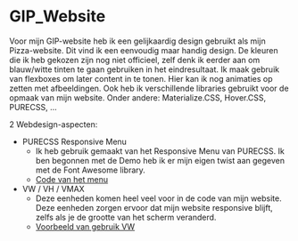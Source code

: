 # GIP_Website

Voor mijn GIP-website heb ik een gelijkaardig design gebruikt als mijn Pizza-website.
Dit vind ik een eenvoudig maar handig design.
De kleuren die ik heb gekozen zijn nog niet officieel,
zelf denk ik eerder aan om blauw/witte tinten te gaan gebruiken in het eindresultaat.
Ik maak gebruik van flexboxes om later content in te tonen. Hier kan ik nog animaties op zetten met afbeeldingen.
Ook heb ik verschillende libraries gebruikt voor de opmaak van mijn website. Onder andere: Materialize.CSS, Hover.CSS, PURECSS, ...


2 Webdesign-aspecten:

- PURECSS Responsive Menu
	-	Ik heb gebruik gemaakt van het Responsive Menu van PURECSS. Ik ben begonnen met de Demo heb ik er mijn eigen twist aan gegeven met de Font Awesome library.
	- [Code van het menu](https://github.com/RemcoG-immalle/GIP_Website/blob/8da590994ec0be8dceb96007cd428534f34d995a/index.html#L26-L46)
- VW / VH / VMAX
	- Deze eenheden komen heel veel voor in de code van mijn website. Deze eenheden zorgen ervoor dat mijn website responsive blijft, zelfs als je de grootte van het scherm veranderd.
	- [Voorbeeld van gebruik VW](https://github.com/RemcoG-immalle/GIP_Website/blob/8da590994ec0be8dceb96007cd428534f34d995a/style/style.css#L169)